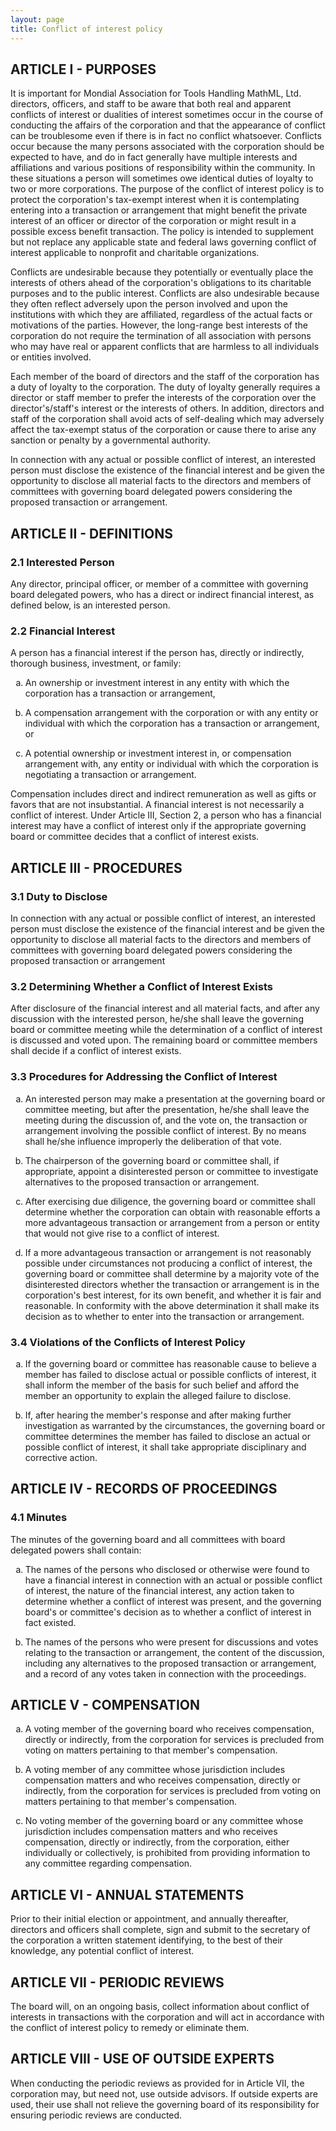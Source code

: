```yaml
---
layout: page
title: Conflict of interest policy
---
```


<style>
ol {
  list-style-type: lower-alpha;
}
</style>

## ARTICLE I - PURPOSES

It is important for Mondial Association for Tools Handling MathML, Ltd.
directors, officers, and staff to be aware that both real and apparent
conflicts of interest or dualities of interest sometimes occur in the course of
conducting the affairs of the corporation and that the appearance of conflict
can be troublesome even if there is in fact no conflict whatsoever. Conflicts
occur because the many persons associated with the corporation should be
expected to have, and do in fact generally have multiple interests and
affiliations and various positions of responsibility within the community. In
these situations a person will sometimes owe identical duties of loyalty to two
or more corporations. The purpose of the conflict of interest policy is to
protect the corporation's tax-exempt interest when it is contemplating entering
into a transaction or arrangement that might benefit the private interest of an
officer or director of the corporation or might result in a possible excess
benefit transaction. The policy is intended to supplement but not replace any
applicable state and federal laws governing conflict of interest applicable to
nonprofit and charitable organizations.

Conflicts are undesirable because they potentially or eventually place the
interests of others ahead of the corporation's obligations to its charitable
purposes and to the public interest. Conflicts are also undesirable because
they often reflect adversely upon the person involved and upon the institutions
with which they are affiliated, regardless of the actual facts or motivations
of the parties. However, the long-range best interests of the corporation do
not require the termination of all association with persons who may have real
or apparent conflicts that are harmless to all individuals or entities involved.

Each member of the board of directors and the staff of the corporation has a
duty of loyalty to the corporation. The duty of loyalty generally requires a
director or staff member to prefer the interests of the corporation over the
director's/staff's interest or the interests of others. In addition, directors
and staff of the corporation shall avoid acts of self-dealing which may
adversely affect the tax-exempt status of the corporation or cause there to
arise any sanction or penalty by a governmental authority.

In connection with any actual or possible conflict of interest, an interested
person must disclose the existence of the financial interest and be given the
opportunity to disclose all material facts to the directors and members of
committees with governing board delegated powers considering the proposed
transaction or arrangement.

## ARTICLE II - DEFINITIONS

### 2.1 Interested Person

Any director, principal officer, or member of a committee with governing board
delegated powers, who has a direct or indirect financial interest, as defined
below, is an interested person.

### 2.2 Financial Interest

A person has a financial interest if the person has, directly or indirectly,
thorough business, investment, or family:

1.  An ownership or investment interest in any entity with which the corporation
    has a transaction or arrangement,

2.  A compensation arrangement with the corporation or with any entity or
    individual with which the corporation has a transaction or arrangement, or

3.  A potential ownership or investment interest in, or compensation
    arrangement with, any entity or individual with which the corporation is
    negotiating a transaction or arrangement.

Compensation includes direct and indirect remuneration as well as gifts or
favors that are not insubstantial. A financial interest is not necessarily a
conflict of interest. Under Article III, Section 2, a person who has a
financial interest may have a conflict of interest only if the appropriate
governing board or committee decides that a conflict of interest exists.

## ARTICLE III - PROCEDURES

### 3.1 Duty to Disclose

In connection with any actual or possible conflict of interest, an interested
person must disclose the existence of the financial interest and be given the
opportunity to disclose all material facts to the directors and members of
committees with governing board delegated powers considering the proposed
transaction or arrangement

### 3.2 Determining Whether a Conflict of Interest Exists

After disclosure of the financial interest and all material facts, and after
any discussion with the interested person, he/she shall leave the governing
board or committee meeting while the determination of a conflict of interest is
discussed and voted upon. The remaining board or committee members shall decide
if a conflict of interest exists.

### 3.3 Procedures for Addressing the Conflict of Interest

1.  An interested person may make a presentation at the governing board or
    committee meeting, but after the presentation, he/she shall leave the
    meeting during the discussion of, and the vote on, the transaction or
    arrangement involving the possible conflict of interest. By no means
    shall he/she influence improperly the deliberation of that vote.

2.  The chairperson of the governing board or committee shall, if appropriate,
    appoint a disinterested person or committee to investigate alternatives to
    the proposed transaction or arrangement.

3.  After exercising due diligence, the governing board or committee shall
    determine whether the corporation can obtain with reasonable efforts a more
    advantageous transaction or arrangement from a person or entity that would
    not give rise to a conflict of interest.

4.  If a more advantageous transaction or arrangement is not reasonably
    possible under circumstances not producing a conflict of interest, the
    governing board or committee shall determine by a majority vote of the
    disinterested directors whether the transaction or arrangement is in the
    corporation's best interest, for its own benefit, and whether it is fair
    and reasonable. In conformity with the above determination it shall make
    its decision as to whether to enter into the transaction or arrangement.

### 3.4 Violations of the Conflicts of Interest Policy

1.  If the governing board or committee has reasonable cause to believe a
    member has failed to disclose actual or possible conflicts of interest, it
    shall inform the member of the basis for such belief and afford the member
    an opportunity to explain the alleged failure to disclose.

2.  If, after hearing the member's response and after making further
    investigation as warranted by the circumstances, the governing board or
    committee determines the member has failed to disclose an actual or
    possible conflict of interest, it shall take appropriate disciplinary and
    corrective action.

## ARTICLE IV - RECORDS OF PROCEEDINGS

### 4.1 Minutes

The minutes of the governing board and all committees with board delegated
powers shall contain:

1.  The names of the persons who disclosed or otherwise were found to have a
    financial interest in connection with an actual or possible conflict of
    interest, the nature of the financial interest, any action taken to
    determine whether a conflict of interest was present, and the governing
    board's or committee's decision as to whether a conflict of interest in
    fact existed.

2.  The names of the persons who were present for discussions and votes
    relating to the transaction or arrangement, the content of the discussion,
    including any alternatives to the proposed transaction or arrangement, and
    a record of any votes taken in connection with the proceedings.

## ARTICLE V - COMPENSATION

1.  A voting member of the governing board who receives compensation, directly
    or indirectly, from the corporation for services is precluded from voting
    on matters pertaining to that member's compensation.

2.  A voting member of any committee whose jurisdiction includes compensation
    matters and who receives compensation, directly or indirectly, from the
    corporation for services is precluded from voting on matters pertaining to
    that member's compensation.

3.  No voting member of the governing board or any committee whose
    jurisdiction includes compensation matters and who receives compensation,
    directly or indirectly, from the corporation, either individually or
    collectively, is prohibited from providing information to any committee
    regarding compensation.

## ARTICLE VI - ANNUAL STATEMENTS

Prior to their initial election or appointment, and annually thereafter,
directors and officers shall complete, sign and submit to the
secretary of the corporation a written statement identifying, to the best of
their knowledge, any potential conflict of interest.

## ARTICLE VII - PERIODIC REVIEWS

The board will, on an ongoing basis, collect information about conflict of
interests in transactions with the corporation and will act in accordance with
the conflict of interest policy to remedy or eliminate them.

## ARTICLE VIII - USE OF OUTSIDE EXPERTS

When conducting the periodic reviews as provided for in Article VII, the
corporation may, but need not, use outside advisors. If outside experts are
used, their use shall not relieve the governing board of its responsibility for
ensuring periodic reviews are conducted.
